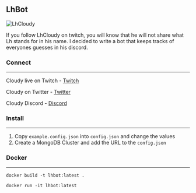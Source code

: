 ## LhBot

![LhCloudy](https://i.ytimg.com/vi/Al7yT5S1cGk/maxresdefault.jpg)

If you follow LhCloudy on twitch, you will know that he will not share what Lh stands for in his name. I decided to write a bot that keeps tracks of everyones guesses in his discord. 

### Connect
___
Cloudy live on Twitch - [Twitch](https://www.twitch.tv/lhcloudy27)

Cloudy on Twitter - [Twitter](https://twitter.com/LhCloudy)

Cloudy Discord - [Discord](https://discord.com/invite/jd6CZSj8jb)


### Install
___
1. Copy `example.config.json` into `config.json` and change the values
2. Create a MongoDB Cluster and add the URL to the `config.json`

### Docker
___
`docker build -t lhbot:latest .`

`docker run -it lhbot:latest`